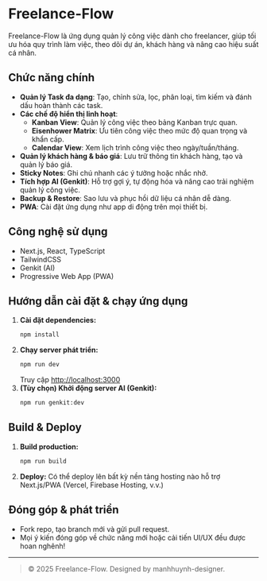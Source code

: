 # Freelance-Flow

Freelance-Flow là ứng dụng quản lý công việc dành cho freelancer, giúp tối ưu hóa quy trình làm việc, theo dõi dự án, khách hàng và nâng cao hiệu suất cá nhân.

## Chức năng chính

- **Quản lý Task đa dạng**: Tạo, chỉnh sửa, lọc, phân loại, tìm kiếm và đánh dấu hoàn thành các task.
- **Các chế độ hiển thị linh hoạt**:
  - **Kanban View**: Quản lý công việc theo bảng Kanban trực quan.
  - **Eisenhower Matrix**: Ưu tiên công việc theo mức độ quan trọng và khẩn cấp.
  - **Calendar View**: Xem lịch trình công việc theo ngày/tuần/tháng.
- **Quản lý khách hàng & báo giá**: Lưu trữ thông tin khách hàng, tạo và quản lý báo giá.
- **Sticky Notes**: Ghi chú nhanh các ý tưởng hoặc nhắc nhở.
- **Tích hợp AI (Genkit)**: Hỗ trợ gợi ý, tự động hóa và nâng cao trải nghiệm quản lý công việc.
- **Backup & Restore**: Sao lưu và phục hồi dữ liệu cá nhân dễ dàng.
- **PWA**: Cài đặt ứng dụng như app di động trên mọi thiết bị.

## Công nghệ sử dụng
- Next.js, React, TypeScript
- TailwindCSS
- Genkit (AI)
- Progressive Web App (PWA)

## Hướng dẫn cài đặt & chạy ứng dụng

1. **Cài đặt dependencies:**
   ```bash
   npm install
   ```
2. **Chạy server phát triển:**
   ```bash
   npm run dev
   ```
   Truy cập [http://localhost:3000](http://localhost:3000)
3. **(Tùy chọn) Khởi động server AI (Genkit):**
   ```bash
   npm run genkit:dev
   ```

## Build & Deploy

1. **Build production:**
   ```bash
   npm run build
   ```
2. **Deploy:**
   Có thể deploy lên bất kỳ nền tảng hosting nào hỗ trợ Next.js/PWA (Vercel, Firebase Hosting, v.v.)

## Đóng góp & phát triển
- Fork repo, tạo branch mới và gửi pull request.
- Mọi ý kiến đóng góp về chức năng mới hoặc cải tiến UI/UX đều được hoan nghênh!

---

> © 2025 Freelance-Flow. Designed by manhhuynh-designer.
